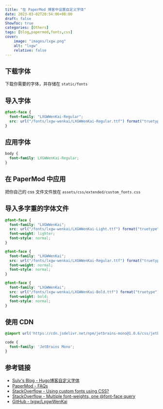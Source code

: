 ```yaml
---
title: "在 PaperMod 博客中设置自定义字体"
date: 2023-03-02T20:54:06+08:00
draft: false
ShowToc: true
categories: [Others]
tags: [blog,papermod,fonts,css]
cover:
    image: "images/lxgw.png"
    alt: "lxgw"
    relative: false
---
```


## 下载字体

下载你需要的字体，并存储在 `static/fonts`

## 导入字体

```css
@font-face {
  font-family: "LXGWWenKai-Regular";
  src: url("/fonts/lxgw-wenkai/LXGWWenKai-Regular.ttf") format("truetype");
}
```

## 应用字体

```css
body {
  font-family: LXGWWenKai-Regular;
}
```

## 在 PaperMod 中应用

把你自己的 css 文件文件放在 `assets/css/extended/custom_fonts.css`

## 导入多字重的字体文件

```css
@font-face {
  font-family: "LXGWWenKai";
  src: url("/fonts/lxgw-wenkai/LXGWWenKai-Light.ttf") format("truetype");
  font-weight: lighter;
  font-style: normal;
}

@font-face {
  font-family: "LXGWWenKai";
  src: url("/fonts/lxgw-wenkai/LXGWWenKai-Regular.ttf") format("truetype");
  font-weight: normal;
  font-style: normal;
}

@font-face {
  font-family: "LXGWWenKai";
  src: url("/fonts/lxgw-wenkai/LXGWWenKai-Bold.ttf") format("truetype");
  font-weight: bold;
  font-style: normal;
}
```

## 使用 CDN

```css
@import url('https://cdn.jsdelivr.net/npm/jetbrains-mono@1.0.6/css/jetbrains-mono.min.css');

code {
  font-family: 'JetBrains Mono';
}
```

## 参考链接

- [Sulv's Blog - Hugo博客自定义字体](https://www.sulvblog.cn/posts/blog/hugo_change_font/)
- [PaperMod - FAQs](https://adityatelange.github.io/hugo-PaperMod/posts/papermod/papermod-faq/#bundling-custom-css-with-themes-assets)
- [StackOverflow - Using custom fonts using CSS?](https://stackoverflow.com/questions/12144000/using-custom-fonts-using-css)
- [StackOverflow - Multiple font-weights, one @font-face query](https://stackoverflow.com/questions/28279989/multiple-font-weights-one-font-face-query)
- [GitHub - lxgw/LxgwWenKai](https://github.com/lxgw/LxgwWenKai)
